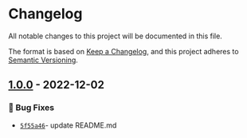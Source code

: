 # Changelog
All notable changes to this project will be documented in this file.

The format is based on [Keep a Changelog](https://keepachangelog.com/en/1.0.0/),
and this project adheres to [Semantic Versioning](https://semver.org/spec/v2.0.0.html).

## [1.0.0] - 2022-12-02
### :bug: Bug Fixes
- [`5f55a46`](https://github.com/clouddrove/terraform-gcp-kms/commit/5f55a460e363d1ad7cbdc1755c9cd45b058a7639)- update README.md



[1.0.0]: https://github.com/clouddrove/terraform-gcp-kms/releases/tag/1.0.0
